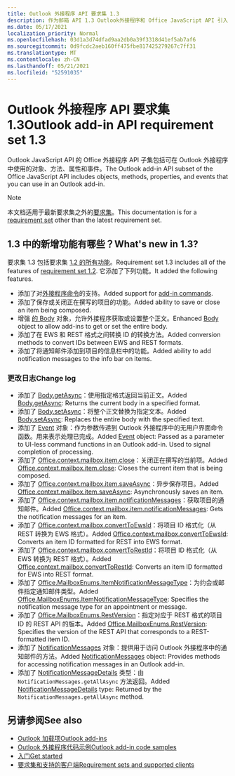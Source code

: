 ```yaml
---
title: Outlook 外接程序 API 要求集 1.3
description: 作为邮箱 API 1.3 Outlook外接程序和 Office JavaScript API 引入的功能和 API。
ms.date: 05/17/2021
localization_priority: Normal
ms.openlocfilehash: 03d1a3d74dfad9aa2db0a39f3318d41ef5ab7af6
ms.sourcegitcommit: 0d9fcdc2aeb160ff475fbe817425279267c7ff31
ms.translationtype: MT
ms.contentlocale: zh-CN
ms.lasthandoff: 05/21/2021
ms.locfileid: "52591035"
---
```

# <a name="outlook-add-in-api-requirement-set-13"></a><span data-ttu-id="50f38-103">Outlook 外接程序 API 要求集 1.3</span><span class="sxs-lookup"><span data-stu-id="50f38-103">Outlook add-in API requirement set 1.3</span></span>

<span data-ttu-id="50f38-104">Outlook JavaScript API 的 Office 外接程序 API 子集包括可在 Outlook 外接程序中使用的对象、方法、属性和事件。</span><span class="sxs-lookup"><span data-stu-id="50f38-104">The Outlook add-in API subset of the Office JavaScript API includes objects, methods, properties, and events that you can use in an Outlook add-in.</span></span>

> [!NOTE]
> <span data-ttu-id="50f38-105">本文档适用于最新要求集之外的[要求集](../../requirement-sets/outlook-api-requirement-sets.md)。</span><span class="sxs-lookup"><span data-stu-id="50f38-105">This documentation is for a [requirement set](../../requirement-sets/outlook-api-requirement-sets.md) other than the latest requirement set.</span></span>

## <a name="whats-new-in-13"></a><span data-ttu-id="50f38-106">1.3 中的新增功能有哪些？</span><span class="sxs-lookup"><span data-stu-id="50f38-106">What's new in 1.3?</span></span>

<span data-ttu-id="50f38-107">要求集 1.3 包括要求集 [1.2 的所有功能](../requirement-set-1.2/outlook-requirement-set-1.2.md)。</span><span class="sxs-lookup"><span data-stu-id="50f38-107">Requirement set 1.3 includes all of the features of [requirement set 1.2](../requirement-set-1.2/outlook-requirement-set-1.2.md).</span></span> <span data-ttu-id="50f38-108">它添加了下列功能。</span><span class="sxs-lookup"><span data-stu-id="50f38-108">It added the following features.</span></span>

- <span data-ttu-id="50f38-109">添加了对[外接程序命令](../../../outlook/add-in-commands-for-outlook.md)的支持。</span><span class="sxs-lookup"><span data-stu-id="50f38-109">Added support for [add-in commands](../../../outlook/add-in-commands-for-outlook.md).</span></span>
- <span data-ttu-id="50f38-110">添加了保存或关闭正在撰写的项目的功能。</span><span class="sxs-lookup"><span data-stu-id="50f38-110">Added ability to save or close an item being composed.</span></span>
- <span data-ttu-id="50f38-111">增强 [的 Body](/javascript/api/outlook/office.body?view=outlook-js-1.3&preserve-view=true) 对象，允许外接程序获取或设置整个正文。</span><span class="sxs-lookup"><span data-stu-id="50f38-111">Enhanced [Body](/javascript/api/outlook/office.body?view=outlook-js-1.3&preserve-view=true) object to allow add-ins to get or set the entire body.</span></span>
- <span data-ttu-id="50f38-112">添加了在 EWS 和 REST 格式之间转换 ID 的转换方法。</span><span class="sxs-lookup"><span data-stu-id="50f38-112">Added conversion methods to convert IDs between EWS and REST formats.</span></span>
- <span data-ttu-id="50f38-113">添加了将通知邮件添加到项目的信息栏中的功能。</span><span class="sxs-lookup"><span data-stu-id="50f38-113">Added ability to add notification messages to the info bar on items.</span></span>

### <a name="change-log"></a><span data-ttu-id="50f38-114">更改日志</span><span class="sxs-lookup"><span data-stu-id="50f38-114">Change log</span></span>

- <span data-ttu-id="50f38-115">添加了 [Body.getAsync](/javascript/api/outlook/office.body?view=outlook-js-1.3&preserve-view=true#getasync-coerciontype--options--callback-)：使用指定格式返回当前正文。</span><span class="sxs-lookup"><span data-stu-id="50f38-115">Added [Body.getAsync](/javascript/api/outlook/office.body?view=outlook-js-1.3&preserve-view=true#getasync-coerciontype--options--callback-): Returns the current body in a specified format.</span></span>
- <span data-ttu-id="50f38-116">添加了 [Body.setAsync](/javascript/api/outlook/office.body?view=outlook-js-1.3&preserve-view=true#setasync-data--options--callback-)：将整个正文替换为指定文本。</span><span class="sxs-lookup"><span data-stu-id="50f38-116">Added [Body.setAsync](/javascript/api/outlook/office.body?view=outlook-js-1.3&preserve-view=true#setasync-data--options--callback-): Replaces the entire body with the specified text.</span></span>
- <span data-ttu-id="50f38-p102">添加了 [Event](/javascript/api/office/office.addincommands.event) 对象：作为参数传递到 Outlook 外接程序中的无用户界面命令函数。用来表示处理已完成。</span><span class="sxs-lookup"><span data-stu-id="50f38-p102">Added [Event](/javascript/api/office/office.addincommands.event) object: Passed as a parameter to UI-less command functions in an Outlook add-in. Used to signal completion of processing.</span></span>
- <span data-ttu-id="50f38-119">添加了 [Office.context.mailbox.item.close](office.context.mailbox.item.md#methods)：关闭正在撰写的当前项。</span><span class="sxs-lookup"><span data-stu-id="50f38-119">Added [Office.context.mailbox.item.close](office.context.mailbox.item.md#methods): Closes the current item that is being composed.</span></span>
- <span data-ttu-id="50f38-120">添加了 [Office.context.mailbox.item.saveAsync](office.context.mailbox.item.md#methods)：异步保存项目。</span><span class="sxs-lookup"><span data-stu-id="50f38-120">Added [Office.context.mailbox.item.saveAsync](office.context.mailbox.item.md#methods): Asynchronously saves an item.</span></span>
- <span data-ttu-id="50f38-121">添加了 [Office.context.mailbox.item.notificationMessages](office.context.mailbox.item.md#properties)：获取项目的通知邮件。</span><span class="sxs-lookup"><span data-stu-id="50f38-121">Added [Office.context.mailbox.item.notificationMessages](office.context.mailbox.item.md#properties): Gets the notification messages for an item.</span></span>
- <span data-ttu-id="50f38-122">添加了 [Office.context.mailbox.convertToEwsId](office.context.mailbox.md#methods)：将项目 ID 格式化（从 REST 转换为 EWS 格式）。</span><span class="sxs-lookup"><span data-stu-id="50f38-122">Added [Office.context.mailbox.convertToEwsId](office.context.mailbox.md#methods): Converts an item ID formatted for REST into EWS format.</span></span>
- <span data-ttu-id="50f38-123">添加了 [Office.context.mailbox.convertToRestId](office.context.mailbox.md#methods)：将项目 ID 格式化（从 EWS 转换为 REST 格式）。</span><span class="sxs-lookup"><span data-stu-id="50f38-123">Added [Office.context.mailbox.convertToRestId](office.context.mailbox.md#methods): Converts an item ID formatted for EWS into REST format.</span></span>
- <span data-ttu-id="50f38-124">添加了 [Office.MailboxEnums.ItemNotificationMessageType](/javascript/api/outlook/office.mailboxenums.itemnotificationmessagetype?view=outlook-js-1.3&preserve-view=true)：为约会或邮件指定通知邮件类型。</span><span class="sxs-lookup"><span data-stu-id="50f38-124">Added [Office.MailboxEnums.ItemNotificationMessageType](/javascript/api/outlook/office.mailboxenums.itemnotificationmessagetype?view=outlook-js-1.3&preserve-view=true): Specifies the notification message type for an appointment or message.</span></span>
- <span data-ttu-id="50f38-125">添加了 [Office.MailboxEnums.RestVersion](/javascript/api/outlook/office.mailboxenums.restversion?view=outlook-js-1.3&preserve-view=true)：指定对应于 REST 格式的项目 ID 的 REST API 的版本。</span><span class="sxs-lookup"><span data-stu-id="50f38-125">Added [Office.MailboxEnums.RestVersion](/javascript/api/outlook/office.mailboxenums.restversion?view=outlook-js-1.3&preserve-view=true): Specifies the version of the REST API that corresponds to a REST-formatted item ID.</span></span>
- <span data-ttu-id="50f38-126">添加了 [NotificationMessages](/javascript/api/outlook/office.notificationmessages?view=outlook-js-1.3&preserve-view=true) 对象：提供用于访问 Outlook 外接程序中的通知邮件的方法。</span><span class="sxs-lookup"><span data-stu-id="50f38-126">Added [NotificationMessages](/javascript/api/outlook/office.notificationmessages?view=outlook-js-1.3&preserve-view=true) object: Provides methods for accessing notification messages in an Outlook add-in.</span></span>
- <span data-ttu-id="50f38-127">添加了 [NotificationMessageDetails](/javascript/api/outlook/office.notificationmessagedetails?view=outlook-js-1.3&preserve-view=true) 类型：由 `NotificationMessages.getAllAsync` 方法返回。</span><span class="sxs-lookup"><span data-stu-id="50f38-127">Added [NotificationMessageDetails](/javascript/api/outlook/office.notificationmessagedetails?view=outlook-js-1.3&preserve-view=true) type: Returned by the `NotificationMessages.getAllAsync` method.</span></span>

## <a name="see-also"></a><span data-ttu-id="50f38-128">另请参阅</span><span class="sxs-lookup"><span data-stu-id="50f38-128">See also</span></span>

- [<span data-ttu-id="50f38-129">Outlook 加载项</span><span class="sxs-lookup"><span data-stu-id="50f38-129">Outlook add-ins</span></span>](../../../outlook/outlook-add-ins-overview.md)
- [<span data-ttu-id="50f38-130">Outlook 外接程序代码示例</span><span class="sxs-lookup"><span data-stu-id="50f38-130">Outlook add-in code samples</span></span>](https://developer.microsoft.com/outlook/gallery/?filterBy=Outlook,Samples,Add-ins)
- [<span data-ttu-id="50f38-131">入门</span><span class="sxs-lookup"><span data-stu-id="50f38-131">Get started</span></span>](../../../quickstarts/outlook-quickstart.md)
- [<span data-ttu-id="50f38-132">要求集和支持的客户端</span><span class="sxs-lookup"><span data-stu-id="50f38-132">Requirement sets and supported clients</span></span>](../../requirement-sets/outlook-api-requirement-sets.md)
